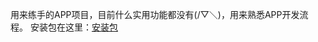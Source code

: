 用来练手的APP项目，目前什么实用功能都没有(/▽＼)，用来熟悉APP开发流程。
安装包在这里：[安装包](https://github.com/fx-zpy/MyApp-Demo/blob/main/unpackage/release/apk/__UNI__4EACE1F__20220116223315.apk)
